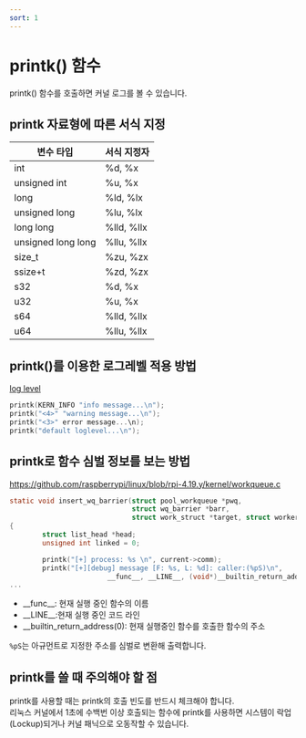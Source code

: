 ```yaml
---
sort: 1
---
```

# printk() 함수
printk() 함수를 호출하면 커널 로그를 볼 수 있습니다.
## printk 자료형에 따른 서식 지정

|변수 타입|서식 지정자|
|-------|---------|
|int|%d, %x|
|unsigned int|%u, %x|
|long|%ld, %lx|
|unsigned long|%lu, %lx|
|long long|%lld, %llx|
|unsigned long long|%llu, %llx|
|size_t|%zu, %zx|
|ssize+t|%zd, %zx|
|s32|%d, %x|
|u32|%u, %x|
|s64|%lld, %llx|
|u64|%llu, %llx|

## printk()를 이용한 로그레벨 적용 방법
[log level](/README.md#%EB%A6%AC%EB%88%85%EC%8A%A4%EC%97%90%EC%84%9C%EC%9D%98-%EB%A1%9C%EA%B7%B8-%EB%A0%88%EB%B2%A8linuxkernelh)
```c
printk(KERN_INFO "info message...\n");
printk("<4>" "warning message...\n");
printk("<3>" error message...\n);
printk("default loglevel...\n");
```
## printk로 함수 심벌 정보를 보는 방법
https://github.com/raspberrypi/linux/blob/rpi-4.19.y/kernel/workqueue.c
```c
static void insert_wq_barrier(struct pool_workqueue *pwq,
                              struct wq_barrier *barr,
                              struct work_struct *target, struct worker *worker)
{
        struct list_head *head;
        unsigned int linked = 0;

        printk("[+] process: %s \n", current->comm);
        printk("[+][debug] message [F: %s, L: %d]: caller:(%pS)\n",
                        __func__, __LINE__, (void*)__builtin_return_address(0));
...
```
* \_\_func\_\_: 현재 실행 중인 함수의 이름
* \_\_LINE\_\_:현재 실행 중인 코드 라인
* \_\_builtin_return_address(0): 현재 실행중인 함수를 호출한 함수의 주소

`%pS`는 아규먼트로 지정한 주소를 심벌로 변환해 출력합니다.

## printk를 쓸 때 주의해야 할 점
printk를 사용할 때는 printk의 호출 빈도를 반드시 체크해야 합니다. \
리눅스 커널에서 1초에 수백번 이상 호출되는 함수에 printk를 사용하면 시스템이 락업(Lockup)되거나 커널 패닉으로 오동작할 수 있습니다.